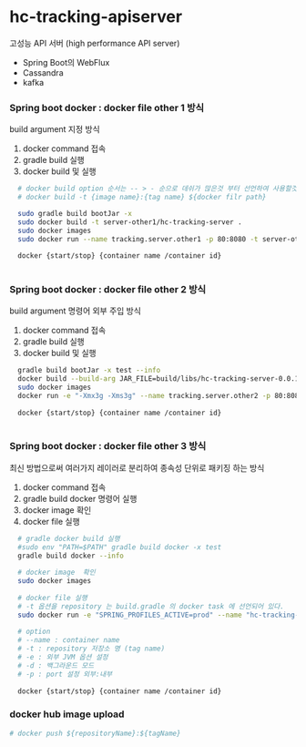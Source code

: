 # hc-tracking-apiserver
고성능 API 서버 (high performance API server)
- Spring Boot의 WebFlux
- Cassandra
- kafka

### Spring boot docker : docker file other 1 방식 
build argument 지정 방식

1. docker command 접속
2. gradle build 실행
3. docker build 및 실행
```bash
  # docker build option 순서는 -- > - 순으로 데쉬가 많은것 부터 선언하여 사용할것.
  # docker build -t {image name}:{tag name} ${docker filr path}

  sudo gradle build bootJar -x
  sudo docker build -t server-other1/hc-tracking-server .
  sudo docker images
  sudo docker run --name tracking.server.other1 -p 80:8080 -t server-other1/hc-tracking-server
  
  docker {start/stop} {container name /container id}
  
```   

### Spring boot docker : docker file other 2 방식
build argument 명령어 외부 주입 방식 
 
1. docker command 접속
2. gradle build 실행
3. docker build 및 실행
```bash
  gradle build bootJar -x test --info
  docker build --build-arg JAR_FILE=build/libs/hc-tracking-server-0.0.1-SNAPSHOT.jar -t server-other2/hc-tracking-server .
  sudo docker images
  docker run -e "-Xmx3g -Xms3g" --name tracking.server.other2 -p 80:8080 -t server-other2/hc-tracking-server
  
  docker {start/stop} {container name /container id}
  
```   


### Spring boot docker : docker file other 3 방식
최신 방법으로써 여러가지 레이러로 분리하여 종속성 단위로 패키징 하는 방식

1. docker command 접속
2. gradle build docker 명령어 실행  
3. docker image 확인
4. docker file 실행 
```bash
  # gradle docker build 실행   
  #sudo env "PATH=$PATH" gradle build docker -x test
  gradle build docker --info
  
  # docker image  확인
  sudo docker images
  
  # docker file 실행 
  # -t 옵션을 repository 는 build.gradle 의 docker task 에 선언되어 있다.
  sudo docker run -e "SPRING_PROFILES_ACTIVE=prod" --name "hc-tracking-server" -p 80:8080 -t com.cjenm.tracking/hc-tracking-server
  
  # option 
  # --name : container name
  # -t : repository 저장소 명 (tag name)
  # -e : 외부 JVM 옵션 설정
  # -d : 백그라운드 모드 
  # -p : port 설정 외부:내부
    
  docker {start/stop} {container name /container id} 
```


### docker hub image upload
```bash
# docker push ${repositoryName}:${tagName}


```
